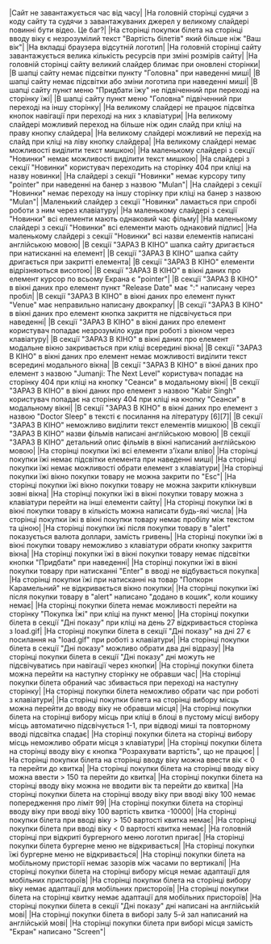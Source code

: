 ##
|Сайт не завантажується час від часу|
|На головній сторінці судячи з коду сайту та судячи з завантажуваних джерел у великому слайдері повинні бути відео. Це баг?|
|На сторінці покупки білета на сторінці вводу віку є незрозумілий текст "Вартість білетів" який більше ніж "Ваш вік"|
|На вкладці браузера відсутній логотип|
|На головній сторінці сайту завантажується велика кількість ресурсів при зміні розмірів сайту|
|На головній сторінці сайту великий слайдер блимає при оновлені сторінки|
|В шапці сайту немає підсвітки пункту "Головна" при наведенні миші|
|В шапці сайту немає підсвітки або зміни логотипа при наведенні миші|
|В шапці сайту пункт меню "Придбати їжу" не підвіченний при переході на сторінку їжі|
|В шапці сайту пункт меню "Головна" підвіченний при переході на іншу сторінку|
|На великому слайдері не працює підсвітка кнопок навігації при переході на них з клавіатури|
|На великому слайдері можливий переход на більше ніж один слайд при кліці на праву кнопку слайдера|
|На великому слайдері можливий не перехід на слайд при кліці на ліву кнопку слайдера|
|На великому слайдері немає можливості виділити текст мишкою|
|На маленькому слайдері з секції "Новинки" немає можливості виділити текст мишкою|
|На слайдері з секції "Новинки" користувач переходить на сторінку 404 при кліці на назву новинки|
|На слайдері з секції "Новинки" немає курсору типу "pointer" при наведенні на банер з назвою "Mulan"|
|На слайдері з секції "Новинки" немає переходу на іншу сторінку при кліці на банер з назвою "Mulan"|
|Маленький слайдер з секції "Новинки" ламається при спробі роботи з ним через клавіатуру|
|На маленькому слайдері з секції "Новинки" всі елементи мають однаковий час фільму|
|На маленькому слайдері з секції "Новинки" всі елементи мають однаковий підпис|
|На маленькому слайдері з секції "Новинки" всі назви елементів написані англійською мовою|
|В секції "ЗАРАЗ В КІНО" шапка сайту дригається при натисканні на елемент|
|В секції "ЗАРАЗ В КІНО" шапка сайту дригається при закритті елемента|
|В секції "ЗАРАЗ В КІНО" елементи відрізняються висотою|
|В секції "ЗАРАЗ В КІНО" в вікні даних про елемент курсор по всьому Екрана є "pointer"|
|В секції "ЗАРАЗ В КІНО" в вікні даних про елемент пункт "Release Date" має ":" написану через пробіл|
|В секції "ЗАРАЗ В КІНО" в вікні даних про елемент пункт "Venue" має неправильно написану двокрапку|
|В секції "ЗАРАЗ В КІНО" в вікні даних про елемент кнопка закриття не підсвічується при наведенні|
|В секції "ЗАРАЗ В КІНО" в вікні даних про елемент користувач попадає незрозуміло куди при роботі з вікном через клавіатуру|
|В секції "ЗАРАЗ В КІНО" в вікні даних про елемент модальне вікно закривається при кліці всередині вікна|
|В секції "ЗАРАЗ В КІНО" в вікні даних про елемент немає можливості виділити текст всередині модального вікна|
|В секції "ЗАРАЗ В КІНО" в вікні даних про елемент з назвою "Jumanji: The Next Level" користувач попадає на сторінку 404 при кліці на кнопку "Сеанси" в модальному вікні|
|В секції "ЗАРАЗ В КІНО" в вікні даних про елемент з назвою "Kabir Singh" користувач попадає на сторінку 404 при кліці на кнопку "Сеанси" в модальному вікні|
|В секції "ЗАРАЗ В КІНО" в вікні даних про елемент з назвою "Doctor Sleep" в тексті є посилання на літературу [6][7]|
|В секції "ЗАРАЗ В КІНО" неможливо виділити текст елементів мишкою|
|В секції "ЗАРАЗ В КІНО" назви фільмів написані англійською мовою|
|В секції "ЗАРАЗ В КІНО" детальний опис фільмів в вікні написаний англійською мовою|
|На сторінці покупки їжі всі елементи з'їхали вліво|
|На сторінці покупки їжі немає підсвітки елемента при наведенні миші|
|На сторінці покупки їжі немає можливості обрати елемент з клавіатури|
|На сторінці покупки їжі вікно покупки товару не можна закрити по "Esc"|
|На сторінці покупки їжі вікно покупки товару не можна закрити клікнувши зовні вікна|
|На сторінці покупки їжі в вікні покупки товару можна з клавіатури перейти на інші елементи сайту|
|На сторінці покупки їжі в вікні покупки товару в кількість можна написати будь-які числа|
|На сторінці покупки їжі в вікні покупки товару немає пробілу між текстом та ціною|
|На сторінці покупки їжі після покупки товару в "alert" показується валюта доллари, замість гривень|
|На сторінці покупки їжі в вікні покупки товару неможливо з клавіатури обрати кнопку закриття вікна|
|На сторінці покупки їжі в вікні покупки товару немає підсвітки кнопки "Придбати" при наведенні|
|На сторінці покупки їжі в вікні покупки товару при натисканні "Enter" в вводі не відбувається покупка|
|На сторінці покупки їжі при натисканні на товар "Попкорн Карамельний" не відкривається вікно покупки|
|На сторінці покупки їжі після покупки товару в "alert" написано "додано в кошик", коли кошику немає|
|На сторінці покупки білета немає можливості перейти на сторінку "Покупка Їжі" при кліці на пункт меню|
|На сторінці покупки білета в секції "Дні показу" при кліці на день 27 відкривається сторінка з load.gif|
|На сторінці покупки білета в секції "Дні показу" на дні 27 є посилання на "load.gif" при роботі з клавіатури|
|На сторінці покупки білета в секції "Дні показу" можливо обрати два дні відразу|
|На сторінці покупки білета в секції "Дні показу" дні можуть не підсвічуватись при навігації через кнопки|
|На сторінці покупки білета можна перейти на наступну сторінку не обравши час|
|На сторінці покупки білета обраний час збивається при переході на наступну сторінку|
|На сторінці покупки білета неможливо обрати час при роботі з клавіатури|
|На сторінці покупки білета на сторінці вибору місць можна перейти до вводу віку не обравши місця|
|На сторінці покупки білета на сторінці вибору місць при кліці в блоці в пустому місці вибору місць автоматично підсвічується 1-1, при відводі миші та повторному вводі підсвітка спадає|
|На сторінці покупки білета на сторінці вибору місць неможливо обрати місця з клавіатури|
|На сторінці покупки білета на сторінці вводу віку є кнопка "Розрахувати вартість", що не працює|
|На сторінці покупки білета на сторінці вводу віку можна ввести вік < 0 та перейти до квитка|
|На сторінці покупки білета на сторінці вводу віку можна ввести > 150 та перейти до квитка|
|На сторінці покупки білета на сторінці вводу віку можна не вводити вік та перейти до квитка|
|На сторінці покупки білета на сторінці вводу віку при вводі віку 100 немає попередження про ліміт 99|
|На сторінці покупки білета на сторінці вводу віку при вводі віку 100 вартість квитка -10000|
|На сторінці покупки білета при вводі віку > 150 вартості квитка немає|
|На сторінці покупки білета при вводі віку < 0 вартості квитка немає|
|На головній сторінці при відкриті бургерного меню логотип пригає|
|На сторінці покупки білета бургерне меню не відкривається|
|На сторінці покупки їжі бургерне меню не відкривається|
|На сторінці покупки білета на мобільному присторії немає зазорів між часами по вертикалі|
|На сторінці покупки білета на сторінці вибору місця немає адаптації для мобільних пристороїв|
|На сторінці покупки білета на сторінці вибору віку немає адаптації для мобільних пристороїв|
|На сторінці покупки білета на сторінці квитку немає адаптації для мобільних пристороїв|
|На сторінці покупки білета в секції "Дні показу" дні написані на англійській мові|
|На сторінці покупки білета в виборі залу 5-й зал написаний на англійській мові|
|На сторінці покупки білета при виборі місця замість "Екран" написано "Screen"|